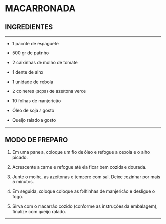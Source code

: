 # MACARRONADA

## INGREDIENTES

---

* 1 pacote de espaguete

* 500 gr de patinho

* 2 caixinhas de molho de tomate

* 1 dente de alho

* 1 unidade de cebola

* 2 colheres (sopa) de azeitona verde

* 10 folhas de manjericão

* Óleo de soja a gosto

* Queijo ralado a gosto

---

## MODO DE PREPARO

1. Em uma panela, coloque um fio de óleo e refogue a cebola e o alho picado.

2. Acrescente a carne e refogue até ela ficar bem cozida e dourada.

3. Junte o molho, as azeitonas e tempere com sal. Deixe cozinhar por mais 5 minutos.

4. Em seguida, coloque coloque as folhinhas de manjericão e desligue o fogo.

5. Sirva com o macarrão cozido (conforme as instruções da embalagem), finalize com queijo ralado.

---

